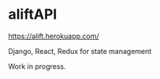 # aliftAPI
https://alift.herokuapp.com/

Django, React, Redux for state management


Work in progress.
